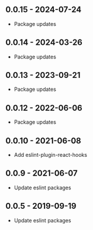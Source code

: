 ## 0.0.15 - 2024-07-24
- Package updates

## 0.0.14 - 2024-03-26
- Package updates

## 0.0.13 - 2023-09-21
- Package updates

## 0.0.12 - 2022-06-06
- Package updates

## 0.0.10 - 2021-06-08
- Add eslint-plugin-react-hooks

## 0.0.9 - 2021-06-07
- Update eslint packages

## 0.0.5 - 2019-09-19
- Update eslint packages
